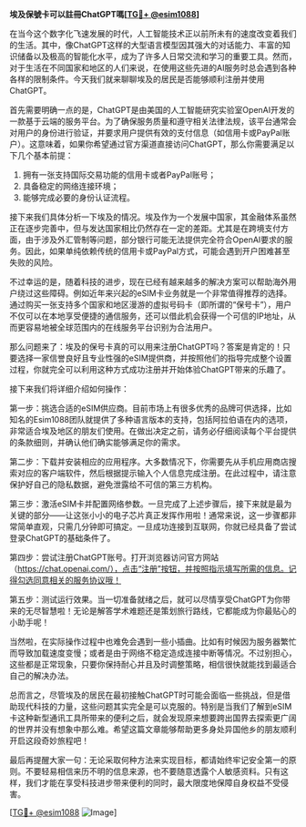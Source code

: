 **埃及保號卡可以註冊ChatGPT嗎[[TG💪+ @esim1088](https://t.me/s/esim1088)]**

在当今这个数字化飞速发展的时代，人工智能技术正以前所未有的速度改变着我们的生活。其中，像ChatGPT这样的大型语言模型因其强大的对话能力、丰富的知识储备以及极高的智能化水平，成为了许多人日常交流和学习的重要工具。然而，对于生活在不同国家和地区的人们来说，在使用这些先进的AI服务时总会遇到各种各样的限制条件。今天我们就来聊聊埃及的居民是否能够顺利注册并使用ChatGPT。

首先需要明确一点的是，ChatGPT是由美国的人工智能研究实验室OpenAI开发的一款基于云端的服务平台。为了确保服务质量和遵守相关法律法规，该平台通常会对用户的身份进行验证，并要求用户提供有效的支付信息（如信用卡或PayPal账户）。这意味着，如果你希望通过官方渠道直接访问ChatGPT，那么你需要满足以下几个基本前提：

1. 拥有一张支持国际交易功能的信用卡或者PayPal账号；
2. 具备稳定的网络连接环境；
3. 能够完成必要的身份认证流程。

接下来我们具体分析一下埃及的情况。埃及作为一个发展中国家，其金融体系虽然正在逐步完善中，但与发达国家相比仍然存在一定的差距。尤其是在跨境支付方面，由于涉及外汇管制等问题，部分银行可能无法提供完全符合OpenAI要求的服务。因此，如果单纯依赖传统的信用卡或PayPal方式，可能会遇到开户困难甚至失败的风险。

不过幸运的是，随着科技的进步，现在已经有越来越多的解决方案可以帮助海外用户绕过这些障碍。例如近年来兴起的eSIM卡业务就是一个非常值得推荐的选择。通过购买一张支持多个国家和地区漫游的虚拟号码卡（即所谓的“保号卡”），用户不仅可以在本地享受便捷的通信服务，还可以借此机会获得一个可信的IP地址，从而更容易地被全球范围内的在线服务平台识别为合法用户。

那么问题来了：埃及的保号卡真的可以用来注册ChatGPT吗？答案是肯定的！只要选择一家信誉良好且专业性强的eSIM提供商，并按照他们的指导完成整个设置过程，你就完全可以利用这种方式成功注册并开始体验ChatGPT带来的乐趣了。

接下来我们将详细介绍如何操作：

第一步：挑选合适的eSIM供应商。目前市场上有很多优秀的品牌可供选择，比如知名的Esim1088团队就提供了多种语言版本的支持，包括阿拉伯语在内的选项，非常适合埃及地区的朋友们使用。在做出决定之前，请务必仔细阅读每个平台提供的条款细则，并确认他们确实能够满足你的需求。

第二步：下载并安装相应的应用程序。大多数情况下，你需要先从手机应用商店搜索对应的客户端软件，然后根据提示输入个人信息完成注册。在此过程中，请注意保护好自己的隐私数据，避免泄露给不可信的第三方机构。

第三步：激活eSIM卡并配置网络参数。一旦完成了上述步骤后，接下来就是最为关键的部分——让这张小小的电子芯片真正发挥作用啦！通常来说，这一步骤都非常简单直观，只需几分钟即可搞定。一旦成功连接到互联网，你就已经具备了尝试登录ChatGPT的基础条件了。

第四步：尝试注册ChatGPT账号。打开浏览器访问官方网站（https://chat.openai.com/），点击“注册”按钮，并按照指示填写所需的信息。记得勾选同意相关的服务协议哦！

第五步：测试运行效果。当一切准备就绪之后，就可以尽情享受ChatGPT为你带来的无尽智慧啦！无论是解答学术难题还是策划旅行路线，它都能成为你最贴心的小助手呢！

当然啦，在实际操作过程中也难免会遇到一些小插曲。比如有时候因为服务器繁忙而导致加载速度变慢；或者是由于网络不稳定造成连接中断等情况。不过别担心，这些都是正常现象，只要你保持耐心并且及时调整策略，相信很快就能找到最适合自己的解决办法。

总而言之，尽管埃及的居民在最初接触ChatGPT时可能会面临一些挑战，但是借助现代科技的力量，这些问题其实完全是可以克服的。特别是当我们了解到eSIM卡这种新型通讯工具所带来的便利之后，就会发现原来想要跨出国界去探索更广阔的世界并没有想象中那么难。希望这篇文章能够帮助更多身处异国他乡的朋友顺利开启这段奇妙旅程吧！

最后再提醒大家一句：无论采取何种方法来实现目标，都请始终牢记安全第一的原则。不要轻易相信来历不明的信息来源，也不要随意透露个人敏感资料。只有这样，我们才能在享受科技进步带来便利的同时，最大限度地保障自身权益不受侵害。

[[TG💪+ @esim1088](https://t.me/s/esim1088) ![Image](https://i.postimg.cc/4NQfJmqS/Snipaste-2025-05-13-00-14-12.png)]
